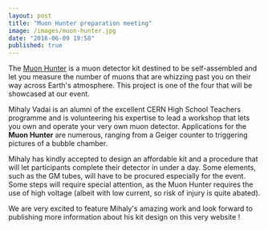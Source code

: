 ```yaml
---
layout: post
title: "Muon Hunter preparation meeting"
image: /images/muon-hunter.jpg
date: "2016-06-09 19:58"
published: true
---
```


The [Muon Hunter](http://www.muonhunter.com/) is a muon detector kit destined to be self-assembled
and let you measure the number of muons that are whizzing past you on their way across Earth's atmosphere.
This project is one of the four that will be showcased at our event.

<!--more-->

Mihaly Vadai is an alumni of the excellent CERN High School Teachers programme and is volunteering 
his expertise to lead a workshop that lets you own and operate your very own muon detector.
Applications for the **Muon Hunter** are numerous, ranging from a Geiger counter to triggering pictures of a bubble chamber.

Mihaly has kindly accepted to design an affordable kit and a procedure that will let participants complete
their detector in under a day. Some elements, such as the GM tubes, will have to be procured especially
for the event. Some steps will require special attention, as the Muon Hunter requires the use of high 
voltage (albeit with low current, so risk of injury is quite abated).

We are very excited to feature Mihaly's amazing work and look forward to publishing more information
about his kit design on this very website !
